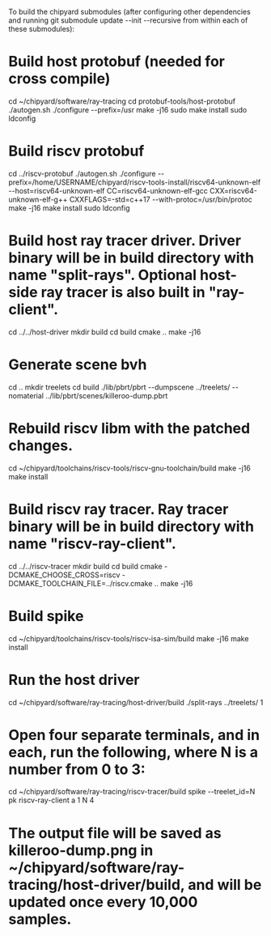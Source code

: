 To build the chipyard submodules (after configuring other dependencies and running git submodule update --init --recursive from within each of these submodules):

# Build host protobuf (needed for cross compile)
cd ~/chipyard/software/ray-tracing
cd protobuf-tools/host-protobuf
./autogen.sh
./configure --prefix=/usr
make -j16
sudo make install
sudo ldconfig

# Build riscv protobuf
cd ../riscv-protobuf
./autogen.sh
./configure --prefix=/home/USERNAME/chipyard/riscv-tools-install/riscv64-unknown-elf --host=riscv64-unknown-elf CC=riscv64-unknown-elf-gcc CXX=riscv64-unknown-elf-g++ CXXFLAGS=-std=c++17 --with-protoc=/usr/bin/protoc
make -j16
make install
sudo ldconfig

# Build host ray tracer driver. Driver binary will be in build directory with name "split-rays". Optional host-side ray tracer is also built in "ray-client".
cd ../../host-driver
mkdir build
cd build
cmake ..
make -j16

# Generate scene bvh
cd ..
mkdir treelets
cd build
./lib/pbrt/pbrt --dumpscene ../treelets/ --nomaterial ../lib/pbrt/scenes/killeroo-dump.pbrt

# Rebuild riscv libm with the patched changes.
cd ~/chipyard/toolchains/riscv-tools/riscv-gnu-toolchain/build
make -j16
make install

# Build riscv ray tracer. Ray tracer binary will be in build directory with name "riscv-ray-client".
cd ../../riscv-tracer
mkdir build
cd build
cmake -DCMAKE_CHOOSE_CROSS=riscv -DCMAKE_TOOLCHAIN_FILE=../riscv.cmake ..
make -j16

# Build spike
cd ~/chipyard/toolchains/riscv-tools/riscv-isa-sim/build
make -j16
make install

# Run the host driver
cd ~/chipyard/software/ray-tracing/host-driver/build
./split-rays ../treelets/ 1

# Open four separate terminals, and in each, run the following, where N is a number from 0 to 3:
cd ~/chipyard/software/ray-tracing/riscv-tracer/build
spike --treelet_id=N pk riscv-ray-client a 1 N 4

# The output file will be saved as killeroo-dump.png in ~/chipyard/software/ray-tracing/host-driver/build, and will be updated once every 10,000 samples.
